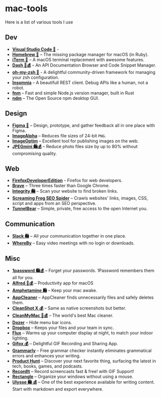 # mac-tools

Here is a list of various tools I use

## Dev

- **[Visual Studio Code 🌟](https://code.visualstudio.com/Download)** -
- **[Homebrew 🌟](https://brew.sh/)** – The missing package manager for macOS (in Ruby).
- **[iTerm 🌟](https://www.iterm2.com/)** – A macOS terminal replacement with awesome features.
- **[Dash 🌟💰](https://kapeli.com/dash)** – An API Documentation Browser and Code Snippet Manager.
- **[oh-my-zsh 🌟](https://github.com/robbyrussell/oh-my-zsh)** - A delightful community-driven framework for managing your zsh configuration.
- **[Insomnia](https://insomnia.rest/)** – A beautifull REST client. Debug APIs like a human, not a robot.
- **[fnm](https://github.com/Schniz/fnm)** – Fast and simple Node.js version manager, built in Rust
- **[ndm](https://720kb.github.io/ndm/)** – The Open Source npm desktop GUI.

## Design

- **[Figma 🌟](https://www.figma.com/downloads/)** – Design, prototype, and gather feedback all in one place with Figma.
- **[ImageAlpha](https://pngmini.com/)** – Reduces file sizes of 24-bit `PNG`.
- **[ImageOptim](https://imageoptim.com/)** – Excellent tool for publishing images on the web.
- **[JPEGmini 🛍💰](https://itunes.apple.com/fr/app/jpegmini/id498944723?l=en&mt=12)** – Reduce photo files size by up to 80% without compromising quality.

## Web

- **[FirefoxDeveloperEdition](https://www.mozilla.org/firefox/developer/)** – Firefox for web developers.
- **[Brave](https://brave.com/)** – Three times faster than Google Chrome.
- **[Integrity 🛍](https://itunes.apple.com/fr/app/integrity/id513610341?l=en&mt=12)** – Scan your website to find broken links.
- **[Screaming Frog SEO Spider](https://www.screamingfrog.co.uk/seo-spider/)** – Crawls websites' links, images, CSS, script and apps from an SEO perspective.
- **[TunnelBear](https://www.tunnelbear.com/)** – Simple, private, free access to the open Internet you.

## Communication

- **[Slack 🛍](https://itunes.apple.com/fr/app/slack/id803453959?l=en&mt=12)** – All your communication together in one place.
- **[WhereBy](https://whereby.com/)** – Easy video meetings with no login or downloads.

## Misc

- **[1password 🛍💰](https://itunes.apple.com/fr/app/1password-password-manager-and-secure-wallet/id443987910?l=en&mt=12)** – Forget your passwords. 1Password remembers them all for you.
- **[Alfred 🌟💰](https://www.alfredapp.com/)** – Productivity app for macOS
- **[Amphetamine 🛍](https://itunes.apple.com/fr/app/amphetamine/id937984704?l=en&mt=12)** – Keep your mac awake.
- **[AppCleaner](https://freemacsoft.net/appcleaner/)** – AppCleaner finds unnecessarily files and safely deletes them.
- **[CleanShot X 💰](https://go.setapp.com/invite/ibubjrhl)** – Same as native screenshots but better.
- **[CleanMyMac 🌟💰](https://go.setapp.com/invite/ibubjrhl)** – The world's best Mac cleaner.
- **[Dozer](https://github.com/Mortennn/Dozer)** – Hide menu bar icons.
- **[Dropbox](https://www.dropbox.com/downloading)** – Keeps your files and your team in sync.
- **[Flux](https://justgetflux.com/)** – Warms up your computer display at night, to match your indoor lighting.
- **[Gifox 💰](https://go.setapp.com/invite/ibubjrhl)** – Delightful GIF Recording and Sharing App.
- **[Grammarly](https://grammarly.com)** – Free grammar checker instantly eliminates grammatical errors and enhances your writing.
- **[Product Hunt](https://github.com/producthunt/producthunt-osx/)** – Discover your next favorite thing, surfacing the latest in tech, books, games, and podcasts.
- **[RecordIt](http://recordit.co/)** – Record screencasts fast & free! with GIF Support!
- **[Rectangle](https://rectangleapp.com/)** – Organize your windows without using a mouse.
- **[Ulysse 🛍 💰](https://itunes.apple.com/us/app/ulysses/id1225570693?mt=12)** – One of the best experience available for writing content. Start with markdown and export everywhere.
